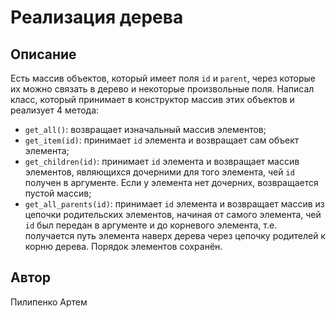 # Реализация дерева

## Описание

Есть массив объектов, который имеет поля `id` и `parent`, через которые их
можно связать в дерево и некоторые произвольные поля. Написал класс, который
принимает в конструктор массив этих объектов и реализует 4 метода:

- `get_all()`: возвращает изначальный массив элементов;
- `get_item(id)`: принимает `id` элемента и возвращает сам объект элемента;
- `get_children(id)`: принимает `id` элемента и возвращает массив элементов,
являющихся дочерними для того элемента, чей `id` получен в аргументе. Если у
элемента нет дочерних, возвращается пустой массив;
- `get_all_parents(id)`: принимает `id` элемента и возвращает массив из
цепочки родительских элементов, начиная от самого элемента, чей `id` был
передан в аргументе и до корневого элемента, т.е. получается путь
элемента наверх дерева через цепочку родителей к корню дерева. Порядок
элементов сохранён.

## Автор

Пилипенко Артем
